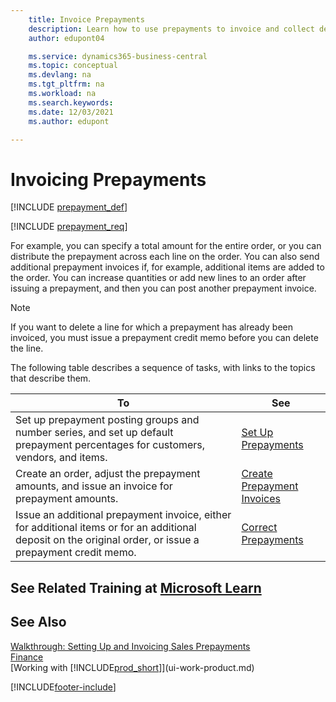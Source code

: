 ```yaml
---
    title: Invoice Prepayments
    description: Learn how to use prepayments to invoice and collect deposits from customers and remit deposits to vendors in Business Central. 
    author: edupont04

    ms.service: dynamics365-business-central
    ms.topic: conceptual
    ms.devlang: na
    ms.tgt_pltfrm: na
    ms.workload: na
    ms.search.keywords:
    ms.date: 12/03/2021
    ms.author: edupont

---
```

# Invoicing Prepayments

[!INCLUDE [prepayment_def](includes/prepayment_def.md)]

[!INCLUDE [prepayment_req](includes/prepayment_req.md)]

For example, you can specify a total amount for the entire order, or you can distribute the prepayment across each line on the order. You can also send additional prepayment invoices if, for example, additional items are added to the order. You can increase quantities or add new lines to an order after issuing a prepayment, and then you can post another prepayment invoice.  

> [!NOTE]
> If you want to delete a line for which a prepayment has already been invoiced, you must issue a prepayment credit memo before you can delete the line.

The following table describes a sequence of tasks, with links to the topics that describe them.

|**To**|**See**|  
|------------|-------------|  
|Set up prepayment posting groups and number series, and set up default prepayment percentages for customers, vendors, and items.|[Set Up Prepayments](finance-set-up-prepayments.md)|
|Create an order, adjust the prepayment amounts, and issue an invoice for prepayment amounts.|[Create Prepayment Invoices](finance-how-to-create-prepayment-invoices.md)|  
|Issue an additional prepayment invoice, either for additional items or for an additional deposit on the original order, or issue a prepayment credit memo.|[Correct Prepayments](finance-how-to-correct-prepayments.md)|  

## See Related Training at [Microsoft Learn](/learn/modules/prepayment-invoices-dynamics-365-business-central/index)

## See Also

[Walkthrough: Setting Up and Invoicing Sales Prepayments](walkthrough-setting-up-and-invoicing-sales-prepayments.md)  
[Finance](finance.md)  
[Working with [!INCLUDE[prod_short](includes/prod_short.md)]](ui-work-product.md)  


[!INCLUDE[footer-include](includes/footer-banner.md)]